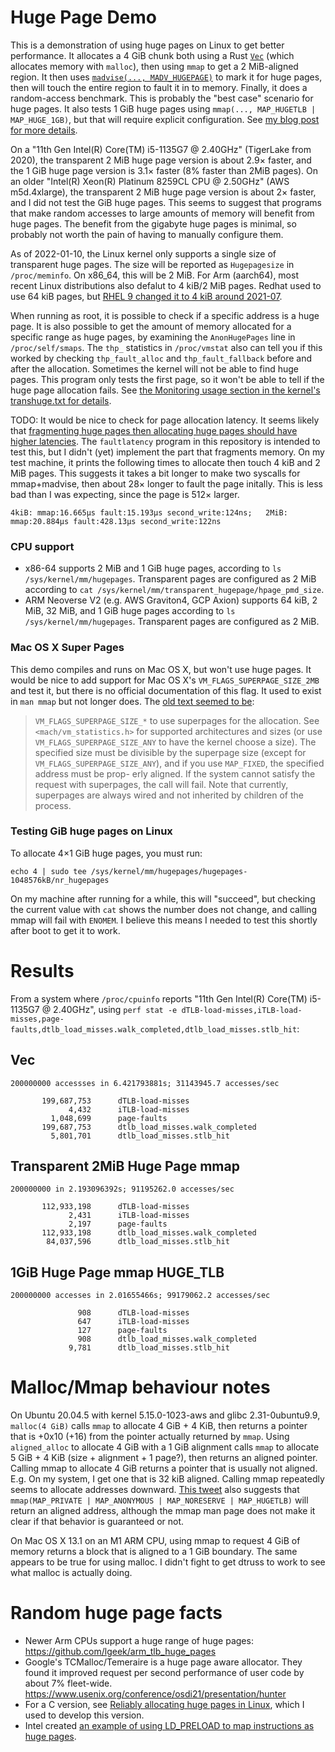 # Huge Page Demo

This is a demonstration of using huge pages on Linux to get better performance. It allocates a 4 GiB chunk both using a Rust [`Vec`](https://doc.rust-lang.org/std/vec/struct.Vec.html) (which allocates memory with `malloc`), then using `mmap` to get a 2 MiB-aligned region. It then uses [`madvise(..., MADV_HUGEPAGE)`](https://man7.org/linux/man-pages/man2/madvise.2.html) to mark it for huge pages, then will touch the entire region to fault it in to memory. Finally, it does a random-access benchmark. This is probably the "best case" scenario for huge pages. It also tests 1 GiB huge pages using `mmap(..., MAP_HUGETLB | MAP_HUGE_1GB)`, but that will require explicit configuration. See [my blog post for more details](https://www.evanjones.ca/hugepages-are-a-good-idea.html).

On a "11th Gen Intel(R) Core(TM) i5-1135G7 @ 2.40GHz" (TigerLake from 2020), the transparent 2 MiB huge page version is about 2.9× faster, and the 1 GiB huge page version is 3.1× faster (8% faster than 2MiB pages). On an older "Intel(R) Xeon(R) Platinum 8259CL CPU @ 2.50GHz" (AWS m5d.4xlarge), the transparent 2 MiB huge page version is about 2× faster, and I did not test the GiB huge pages. This seems to suggest that programs that make random accesses to large amounts of memory will benefit from huge pages. The benefit from the gigabyte huge pages is minimal, so probably not worth the pain of having to manually configure them.

As of 2022-01-10, the Linux kernel only supports a single size of transparent huge pages. The size will be reported as `Hugepagesize` in `/proc/meminfo`. On x86_64, this will be 2 MiB. For Arm (aarch64), most recent Linux distributions also defalut to 4 kiB/2 MiB pages. Redhat used to use 64 kiB pages, but [RHEL 9 changed it to 4 kiB around 2021-07](https://bugzilla.redhat.com/show_bug.cgi?id=1978730).

When running as root, it is possible to check if a specific address is a huge page. It is also possible to get the amount of memory allocated for a specific range as huge pages, by examining the `AnonHugePages` line in `/proc/self/smaps`. The `thp_` statistics in `/proc/vmstat` also can tell you if this worked by checking `thp_fault_alloc` and `thp_fault_fallback` before and after the allocation. Sometimes the kernel will not be able to find huge pages. This program only tests the first page, so it won't be able to tell if the huge page allocation fails. See [the Monitoring usage section in the kernel's transhuge.txt for details](https://www.kernel.org/doc/Documentation/vm/transhuge.txt).

TODO: It would be nice to check for page allocation latency. It seems likely that [fragmenting huge pages then allocating huge pages should have higher latencies](https://nitingupta.dev/post/linux-kernel-hugepage-allocation-latencies/). The `faultlatency` program in this repository is intended to test this, but I didn't (yet) implement the part that fragments memory. On my test machine, it prints the following times to allocate then touch 4 kiB and 2 MiB pages. This suggests it takes a bit longer to make two syscalls for mmap+madvise, then about 28× longer to fault the page initally. This is less bad than I was expecting, since the page is 512× larger.

```
4kiB: mmap:16.665µs fault:15.193µs second_write:124ns;   2MiB: mmap:20.884µs fault:428.13µs second_write:122ns
```

### CPU support

* x86-64 supports 2 MiB and 1 GiB huge pages, according to `ls /sys/kernel/mm/hugepages`. Transparent pages are configured as 2 MiB according to `cat /sys/kernel/mm/transparent_hugepage/hpage_pmd_size`.
* ARM Neoverse V2 (e.g. AWS Graviton4, GCP Axion) supports 64 kiB, 2 MiB, 32 MiB, and 1 GiB huge pages according to `ls /sys/kernel/mm/hugepages`. Transparent pages are configured as 2 MiB.


### Mac OS X Super Pages

This demo compiles and runs on Mac OS X, but won't use huge pages. It would be nice to add support for Mac OS X's `VM_FLAGS_SUPERPAGE_SIZE_2MB` and test it, but there is no official documentation of this flag. It used to exist in `man mmap` but not longer does. The [old text seemed to be](https://www.unix.com/man-page/osx/2/mmap):

> `VM_FLAGS_SUPERPAGE_SIZE_*` to use superpages for the allocation.  See `<mach/vm_statistics.h>` for supported architectures
and sizes (or use `VM_FLAGS_SUPERPAGE_SIZE_ANY` to have the kernel choose a size).  The specified size must be divisible by
the superpage size (except for `VM_FLAGS_SUPERPAGE_SIZE_ANY`), and if you use `MAP_FIXED`, the specified address must be prop-
erly aligned. If the system cannot satisfy the request with superpages, the call will fail. Note that currently, superpages
are always wired and not inherited by children of the process.



### Testing GiB huge pages on Linux

To allocate 4×1 GiB huge pages, you must run:

```
echo 4 | sudo tee /sys/kernel/mm/hugepages/hugepages-1048576kB/nr_hugepages
```

On my machine after running for a while, this will "succeed", but checking the current value with `cat` shows the number does not change, and calling mmap will fail with `ENOMEM`. I believe this means  I needed to test this shortly after boot to get it to work.


# Results

From a system where `/proc/cpuinfo` reports "11th Gen Intel(R) Core(TM) i5-1135G7 @ 2.40GHz", using `perf stat -e dTLB-load-misses,iTLB-load-misses,page-faults,dtlb_load_misses.walk_completed,dtlb_load_misses.stlb_hit`:

## Vec

```
200000000 accessses in 6.421793881s; 31143945.7 accesses/sec

       199,687,753      dTLB-load-misses
             4,432      iTLB-load-misses
         1,048,699      page-faults
       199,687,753      dtlb_load_misses.walk_completed
         5,801,701      dtlb_load_misses.stlb_hit
```

## Transparent 2MiB Huge Page mmap

```
200000000 in 2.193096392s; 91195262.0 accesses/sec

       112,933,198      dTLB-load-misses
             2,431      iTLB-load-misses
             2,197      page-faults
       112,933,198      dtlb_load_misses.walk_completed
        84,037,596      dtlb_load_misses.stlb_hit
```

## 1GiB Huge Page mmap HUGE_TLB

```
200000000 accesses in 2.01655466s; 99179062.2 accesses/sec

               908      dTLB-load-misses
               647      iTLB-load-misses
               127      page-faults
               908      dtlb_load_misses.walk_completed
             9,781      dtlb_load_misses.stlb_hit
```


# Malloc/Mmap behaviour notes

On Ubuntu 20.04.5 with kernel 5.15.0-1023-aws and glibc 2.31-0ubuntu9.9, `malloc(4 GiB)` calls `mmap` to allocate 4 GiB + 4 KiB, then returns a pointer that is +0x10 (+16) from the pointer actually returned by `mmap`. Using `aligned_alloc` to allocate 4 GiB with a 1 GiB alignment calls `mmap` to allocate 5 GiB + 4 KiB (size + alignment + 1 page?), then returns an aligned pointer. Calling mmap to allocate 4 GiB returns a pointer that is usually not aligned. E.g. On my system, I get one that is 32 kiB aligned. Calling mmap repeatedly seems to allocate addresses downward. [This tweet](https://twitter.com/pkhuong/status/1462988088070791173) also suggests that `mmap(MAP_PRIVATE | MAP_ANONYMOUS | MAP_NORESERVE | MAP_HUGETLB)` will return an aligned address, although the mmap man page does not make it clear if that behavior is guaranteed or not.

On Mac OS X 13.1 on an M1 ARM CPU, using mmap to request 4 GiB of memory returns a block that is aligned to a 1 GiB boundary. The same appears to be true for using malloc. I didn't fight to get dtruss to work to see what malloc is actually doing.


# Random huge page facts

* Newer Arm CPUs support a huge range of huge pages: https://github.com/lgeek/arm_tlb_huge_pages
* Google's TCMalloc/Temeraire is a huge page aware allocator. They found it improved request per second performance of user code by about 7% fleet-wide. https://www.usenix.org/conference/osdi21/presentation/hunter
* For a C version, see [Reliably allocating huge pages in Linux](https://mazzo.li/posts/check-huge-page.html), which I used to develop this version.
* Intel created [an example of using LD_PRELOAD to map instructions as huge pages](https://github.com/intel/iodlr/tree/master/large_page-c).
